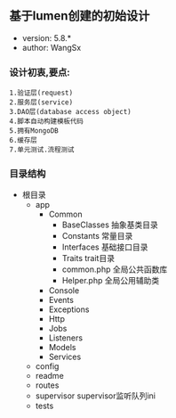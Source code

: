 ## 基于lumen创建的初始设计
- version: 5.8.* 
- author: WangSx
### 设计初衷,要点:
    
    1.验证层(request)
    2.服务层(service)
    3.DAO层(database access object)
    4.脚本自动构建模板代码
    5.拥有MongoDB
    6.缓存层
    7.单元测试.流程测试

### 目录结构
 - 根目录
    + app
        - Common
            - BaseClasses   抽象基类目录
            - Constants     常量目录
            - Interfaces    基础接口目录
            - Traits        trait目录
            - common.php    全局公共函数库
            - Helper.php    全局公用辅助类
        - Console
        - Events
        - Exceptions
        - Http
        - Jobs
        - Listeners
        - Models
        - Services
    + config
    + readme
    + routes
    + supervisor supervisor监听队列ini
    + tests